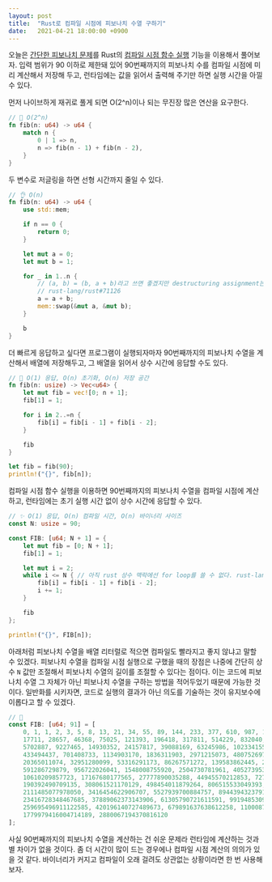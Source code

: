 ```yaml
---
layout: post
title:  "Rust로 컴파일 시점에 피보나치 수열 구하기"
date:   2021-04-21 18:00:00 +0900
---
```


오늘은 [간단한 피보나치 문제][1]를 Rust의 [컴파일 시점 함수 실행][2] 기능을 이용해서 풀어보자. 입력 범위가 90 이하로 제한돼 있어
90번째까지의 피보나치 수를 컴파일 시점에 미리 계산해서 저장해 두고, 런타임에는 값을 읽어서 출력해 주기만 하면 실행 시간을 아낄 수 있다.

먼저 나이브하게 재귀로 풀게 되면 O(2^n)이나 되는 무진장 많은 연산을 요구한다.

```rust
// 🐌 O(2^n)
fn fib(n: u64) -> u64 {
    match n {
        0 | 1 => n,
        n => fib(n - 1) + fib(n - 2),
    }
}
```

두 변수로 저글링을 하면 선형 시간까지 줄일 수 있다.

```rust
// 👌 O(n)
fn fib(n: u64) -> u64 {
    use std::mem;

    if n == 0 {
        return 0;
    }

    let mut a = 0;
    let mut b = 1;

    for _ in 1..n {
        // (a, b) = (b, a + b)라고 쓰면 좋겠지만 destructuring assignment는 아직 unstable이다.
        // rust-lang/rust#71126
        a = a + b;
        mem::swap(&mut a, &mut b);
    }

    b
}
```

더 빠르게 응답하고 싶다면 프로그램이 실행되자마자 90번째까지의 피보나치 수열을 계산해서 배열에 저장해두고, 그 배열을 읽어서 상수 시간에
응답할 수도 있다.

```rust
// 😤 O(1) 응답, O(n) 초기화, O(n) 저장 공간
fn fib(n: usize) -> Vec<u64> {
    let mut fib = vec![0; n + 1];
    fib[1] = 1;

    for i in 2..=n {
        fib[i] = fib[i - 1] + fib[i - 2];
    }

    fib
}

let fib = fib(90);
println!("{}", fib[n]);
```

컴파일 시점 함수 실행을 이용하면 90번째까지의 피보나치 수열을 컴파일 시점에 계산하고, 런타임에는 초기 실행 시간 없이 상수 시간에 응답할
수 있다.

```rust
// ✨ O(1) 응답, O(n) 컴파일 시간, O(n) 바이너리 사이즈
const N: usize = 90;

const FIB: [u64; N + 1] = {
    let mut fib = [0; N + 1];
    fib[1] = 1;

    let mut i = 2;
    while i <= N { // 아직 rust 상수 맥락에선 for loop를 쓸 수 없다. rust-lang/rfcs#2632
        fib[i] = fib[i - 1] + fib[i - 2];
        i += 1;
    }

    fib
};

println!("{}", FIB[n]);
```

아래처럼 피보나치 수열을 배열 리터럴로 적으면 컴파일도 빨라지고 좋지 않냐고 말할 수 있겠다. 피보나치 수열을 컴파일 시점 실행으로
구했을 때의 장점은 나중에 간단히 상수 `N` 값만 조절해서 피보나치 수열의 길이를 조절할 수 있다는 점이다. 이는 코드에 피보나치 수열 그
자체가 아닌 피보나치 수열을 구하는 방법을 적어두었기 때문에 가능한 것이다. 일반화를 시키자면, 코드로 실행의 결과가 아닌 의도를 기술하는
것이 유지보수에 이롭다고 할 수 있겠다.

```rust
// 🤔
const FIB: [u64; 91] = [
    0, 1, 1, 2, 3, 5, 8, 13, 21, 34, 55, 89, 144, 233, 377, 610, 987, 1597, 2584, 4181, 6765, 10946,
    17711, 28657, 46368, 75025, 121393, 196418, 317811, 514229, 832040, 1346269, 2178309, 3524578,
    5702887, 9227465, 14930352, 24157817, 39088169, 63245986, 102334155, 165580141, 267914296,
    433494437, 701408733, 1134903170, 1836311903, 2971215073, 4807526976, 7778742049, 12586269025,
    20365011074, 32951280099, 53316291173, 86267571272, 139583862445, 225851433717, 365435296162,
    591286729879, 956722026041, 1548008755920, 2504730781961, 4052739537881, 6557470319842,
    10610209857723, 17167680177565, 27777890035288, 44945570212853, 72723460248141, 117669030460994,
    190392490709135, 308061521170129, 498454011879264, 806515533049393, 1304969544928657,
    2111485077978050, 3416454622906707, 5527939700884757, 8944394323791464, 14472334024676221,
    23416728348467685, 37889062373143906, 61305790721611591, 99194853094755497, 160500643816367088,
    259695496911122585, 420196140727489673, 679891637638612258, 1100087778366101931,
    1779979416004714189, 2880067194370816120
];
```

사실 90번째까지의 피보나치 수열을 계산하는 건 쉬운 문제라 런타임에 계산하는 것과 별 차이가 없을 것이다. 좀 더 시간이 많이 드는
경우에나 컴파일 시점 계산의 의의가 있을 것 같다. 바이너리가 커지고 컴파일이 오래 걸려도 상관없는 상황이라면 한 번 사용해 보자.

[1]: https://www.acmicpc.net/problem/2748
[2]: https://en.wikipedia.org/wiki/Compile-time_function_execution
